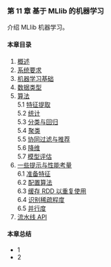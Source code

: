 ### 第 11 章	基于 MLlib 的机器学习 ###
介绍 MLlib 机器学习。
#### 本章目录 ####
1.	[概述]()    
2.	[系统要求]()    
3.	[机器学习基础]()    
4.	[数据类型]()    
5.	[算法]()    
5.1	[特征提取]()    
5.2	[统计]()    
5.3	[分类与回归]()    
5.4	[聚类]()    
5.5	[协同过滤与推荐]()    
5.6	[降维]()    
5.7	[模型评估]()    
6.	[一些提示与性能考量]()    
6.1	[准备特征]()    
6.2	[配置算法]()    
6.3	[缓存 RDD 以重复使用]()    
6.4	[识别稀疏程度]()    
6.5	[并行度]()    
7.	[流水线 API]()     
#### 本章总结 ####    
-   1
-   2
